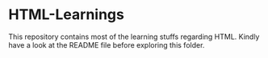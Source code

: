 # HTML-Learnings
This repository contains most of the learning stuffs regarding HTML. Kindly have a look at the README file before exploring this folder.
